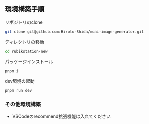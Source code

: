 ## 環境構築手順

リポジトリのclone
```bash
git clone git@github.com:Hiroto-Shida/moai-image-generator.git
```

ディレクトリの移動
```bash
cd rubikstation-new
```

パッケージインストール
```bash
pnpm i
```

dev環境の起動
```bash
pnpm run dev
```

### その他環境構築
* VSCodeのrecommend拡張機能は入れてください